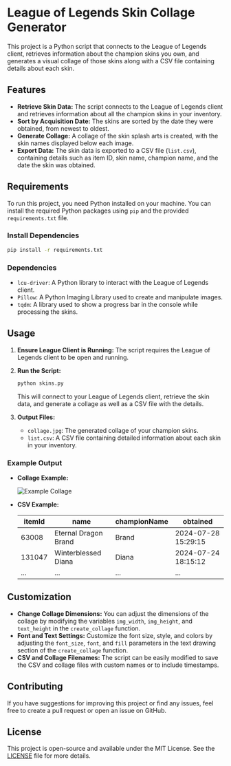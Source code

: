# League of Legends Skin Collage Generator

This project is a Python script that connects to the League of Legends client, retrieves information about the champion skins you own, and generates a visual collage of those skins along with a CSV file containing details about each skin.

## Features

- **Retrieve Skin Data:** The script connects to the League of Legends client and retrieves information about all the champion skins in your inventory.
- **Sort by Acquisition Date:** The skins are sorted by the date they were obtained, from newest to oldest.
- **Generate Collage:** A collage of the skin splash arts is created, with the skin names displayed below each image.
- **Export Data:** The skin data is exported to a CSV file (`list.csv`), containing details such as item ID, skin name, champion name, and the date the skin was obtained.

## Requirements

To run this project, you need Python installed on your machine. You can install the required Python packages using `pip` and the provided `requirements.txt` file.

### Install Dependencies

```bash
pip install -r requirements.txt
```

### Dependencies

- `lcu-driver`: A Python library to interact with the League of Legends client.
- `Pillow`: A Python Imaging Library used to create and manipulate images.
- `tqdm`: A library used to show a progress bar in the console while processing the skins.

## Usage

1. **Ensure League Client is Running:** The script requires the League of Legends client to be open and running.

2. **Run the Script:**

   ```bash
   python skins.py
   ```

   This will connect to your League of Legends client, retrieve the skin data, and generate a collage as well as a CSV file with the details.

3. **Output Files:**
   - `collage.jpg`: The generated collage of your champion skins.
   - `list.csv`: A CSV file containing detailed information about each skin in your inventory.

### Example Output

- **Collage Example:** 

   ![Example Collage](example_collage.jpg)

- **CSV Example:** 

   | itemId  | name                  | championName | obtained           |
   |---------|-----------------------|--------------|--------------------|
   | 63008   | Eternal Dragon Brand  | Brand        | 2024-07-28 15:29:15|
   | 131047  | Winterblessed Diana   | Diana        | 2024-07-24 18:15:12|
   | ...     | ...                   | ...          | ...                |

## Customization

- **Change Collage Dimensions:** You can adjust the dimensions of the collage by modifying the variables `img_width`, `img_height`, and `text_height` in the `create_collage` function.
- **Font and Text Settings:** Customize the font size, style, and colors by adjusting the `font_size`, `font`, and `fill` parameters in the text drawing section of the `create_collage` function.
- **CSV and Collage Filenames:** The script can be easily modified to save the CSV and collage files with custom names or to include timestamps.

## Contributing

If you have suggestions for improving this project or find any issues, feel free to create a pull request or open an issue on GitHub.

## License

This project is open-source and available under the MIT License. See the [LICENSE](LICENSE) file for more details.
